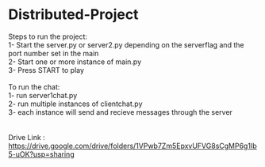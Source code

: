 # Distributed-Project

Steps to run the project:\
1- Start the server.py or server2.py depending on the serverflag and the port number set in the main\
2- Start one or more instance of main.py\
3- Press START to play\
\
To run the chat:\
1- run server1chat.py\
2- run multiple instances of clientchat.py\
3- each instance will send and recieve messages through the server\
\
\
Drive Link :\
https://drive.google.com/drive/folders/1VPwb7Zm5EpxvUFVG8sCgMP6g1Ib5-uOK?usp=sharing

